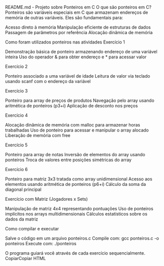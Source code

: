 README.md - Projeto sobre Ponteiros em C
O que são ponteiros em C?
Ponteiros são variáveis especiais em C que armazenam endereços de memória de outras variáveis. Eles são fundamentais para:

Acesso direto à memória
Manipulação eficiente de estruturas de dados
Passagem de parâmetros por referência
Alocação dinâmica de memória

Como foram utilizados ponteiros nas atividades
Exercício 1

Demonstração básica de ponteiro armazenando endereço de uma variável inteira
Uso do operador & para obter endereço e * para acessar valor

Exercício 2

Ponteiro associado a uma variável de idade
Leitura de valor via teclado usando scanf com o endereço da variável

Exercício 3

Ponteiro para array de preços de produtos
Navegação pelo array usando aritmética de ponteiros (p3+i)
Aplicação de desconto nos preços

Exercício 4

Alocação dinâmica de memória com malloc para armazenar horas trabalhadas
Uso de ponteiro para acessar e manipular o array alocado
Liberação de memória com free

Exercício 5

Ponteiro para array de notas
Inversão de elementos do array usando ponteiros
Troca de valores entre posições simétricas do array

Exercício 6

Ponteiro para matriz 3x3 tratada como array unidimensional
Acesso aos elementos usando aritmética de ponteiros (p6+i)
Cálculo da soma da diagonal principal

Exercício com Matriz (Jogadores x Sets)

Manipulação de matriz 4x4 representando pontuações
Uso de ponteiros implícitos nos arrays multidimensionais
Cálculos estatísticos sobre os dados da matriz

Como compilar e executar

Salve o código em um arquivo ponteiros.c
Compile com: gcc ponteiros.c -o ponteiros
Execute com: ./ponteiros

O programa guiará você através de cada exercício sequencialmente.
CopiarCopiar HTML
